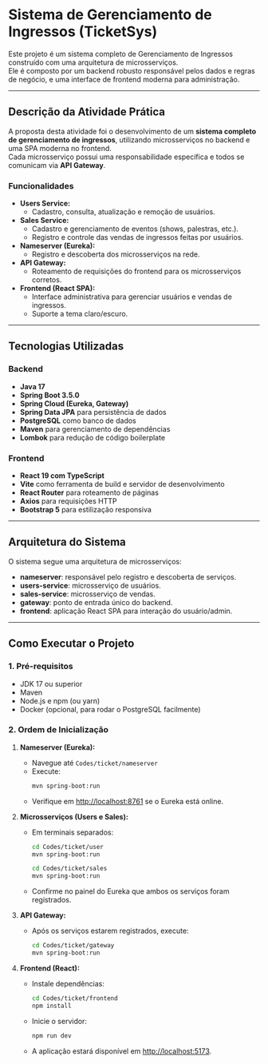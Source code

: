 # Sistema de Gerenciamento de Ingressos (TicketSys)

Este projeto é um sistema completo de Gerenciamento de Ingressos construído com uma arquitetura de microsserviços.  
Ele é composto por um backend robusto responsável pelos dados e regras de negócio, e uma interface de frontend moderna para administração.

---

## Descrição da Atividade Prática

A proposta desta atividade foi o desenvolvimento de um **sistema completo de gerenciamento de ingressos**, utilizando microsserviços no backend e uma SPA moderna no frontend.  
Cada microsserviço possui uma responsabilidade específica e todos se comunicam via **API Gateway**.

### Funcionalidades
- **Users Service:**
  - Cadastro, consulta, atualização e remoção de usuários.
- **Sales Service:**
  - Cadastro e gerenciamento de eventos (shows, palestras, etc.).
  - Registro e controle das vendas de ingressos feitas por usuários.
- **Nameserver (Eureka):**
  - Registro e descoberta dos microsserviços na rede.
- **API Gateway:**
  - Roteamento de requisições do frontend para os microsserviços corretos.
- **Frontend (React SPA):**
  - Interface administrativa para gerenciar usuários e vendas de ingressos.
  - Suporte a tema claro/escuro.

---

## Tecnologias Utilizadas

### Backend
- **Java 17**
- **Spring Boot 3.5.0**
- **Spring Cloud (Eureka, Gateway)**
- **Spring Data JPA** para persistência de dados
- **PostgreSQL** como banco de dados
- **Maven** para gerenciamento de dependências
- **Lombok** para redução de código boilerplate

### Frontend
- **React 19 com TypeScript**
- **Vite** como ferramenta de build e servidor de desenvolvimento
- **React Router** para roteamento de páginas
- **Axios** para requisições HTTP
- **Bootstrap 5** para estilização responsiva

---

## Arquitetura do Sistema

O sistema segue uma arquitetura de microsserviços:

- **nameserver**: responsável pelo registro e descoberta de serviços.  
- **users-service**: microsserviço de usuários.  
- **sales-service**: microsserviço de vendas.  
- **gateway**: ponto de entrada único do backend.  
- **frontend**: aplicação React SPA para interação do usuário/admin.  

---

## Como Executar o Projeto

### 1. Pré-requisitos
- JDK 17 ou superior  
- Maven  
- Node.js e npm (ou yarn)  
- Docker (opcional, para rodar o PostgreSQL facilmente)  

### 2. Ordem de Inicialização
1. **Nameserver (Eureka):**
   - Navegue até `Codes/ticket/nameserver`  
   - Execute:
     ```bash
     mvn spring-boot:run
     ```
   - Verifique em [http://localhost:8761](http://localhost:8761) se o Eureka está online.

2. **Microsserviços (Users e Sales):**
   - Em terminais separados:  
     ```bash
     cd Codes/ticket/user
     mvn spring-boot:run
     ```
     ```bash
     cd Codes/ticket/sales
     mvn spring-boot:run
     ```
   - Confirme no painel do Eureka que ambos os serviços foram registrados.

3. **API Gateway:**
   - Após os serviços estarem registrados, execute:
     ```bash
     cd Codes/ticket/gateway
     mvn spring-boot:run
     ```

4. **Frontend (React):**
   - Instale dependências:
     ```bash
     cd Codes/ticket/frontend
     npm install
     ```
   - Inicie o servidor:
     ```bash
     npm run dev
     ```
   - A aplicação estará disponível em [http://localhost:5173](http://localhost:5173).

